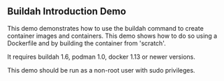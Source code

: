 ## Buildah Introduction Demo

This demo demonstrates how to use the buildah command to create
container images and containers.  This demo shows how to do so
using a Dockerfile and by building the container from 'scratch'.

It requires buildah 1.6, podman 1.0, docker 1.13 or newer versions.

This demo should be run as a non-root user with sudo privileges.

